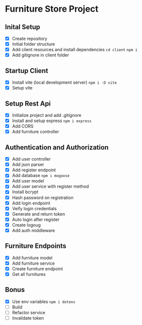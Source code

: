 # Furniture Store Project

## Inital Setup
- [x] Create repository
- [x] Initial folder structure
- [x] Add client resources and install dependencies `cd client` `npm i`
- [x] Add gitignore in client folder

## Startup Client
- [x] Install vite (local development server) `npm i -D vite`
- [x] Setup vite

## Setup Rest Api
- [x] Initialize project and add .gitignore
- [x] Install and setup express `npm i express`
- [x] Add CORS
- [x] Add furniture controller

## Authentication and Authorization
- [x] Add user controller
- [x] Add json parser
- [x] Add register endpoint
- [x] Add database `npm i mogoose`
- [x] Add user model
- [x] Add user service with register method
- [x] Install bcrypt
- [x] Hash password on registration
- [x] Add login endpoint
- [x] Veify login credentials
- [x] Generate and return token
- [x] Auto login after register
- [x] Create logoug
- [x] Add auth middleware

## Furniture Endpoints
- [x] Add furniture model
- [x] Add furniture service
- [x] Create furniture endpoint
- [x] Get all furnitures

## Bonus
- [x] Use env variables `npm i dotenv`
- [ ] Build
- [ ] Refactor service
- [ ] Invalidate token